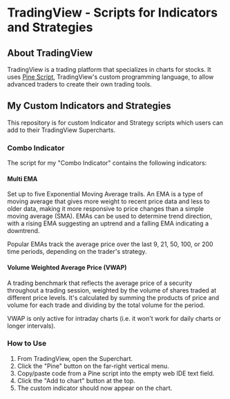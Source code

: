 # TradingView - Scripts for Indicators and Strategies

## About TradingView

TradingView is a trading platform that specializes in charts for stocks.  It uses [Pine Script](https://www.tradingview.com/pine-script-docs/welcome/), TradingView's custom programming language, to allow advanced traders to create their own trading tools.


## My Custom Indicators and Strategies

This repository is for custom Indicator and Strategy scripts which users can add to their TradingView Supercharts.

### Combo Indicator

The script for my "Combo Indicator" contains the following indicators:

#### Multi EMA ####

Set up to five Exponential Moving Average trails.  An EMA is a type of moving average that gives more weight to recent price data and less to older data, making it more responsive to price changes than a simple moving average (SMA).  EMAs can be used to determine trend direction, with a rising EMA suggesting an uptrend and a falling EMA indicating a downtrend.

Popular EMAs track the average price over the last 9, 21, 50, 100, or 200 time periods, depending on the trader's strategy.

#### Volume Weighted Average Price (VWAP) ####

A trading benchmark that reflects the average price of a security throughout a trading session, weighted by the volume of shares traded at different price levels.  It's calculated by summing the products of price and volume for each trade and dividing by the total volume for the period.

VWAP is only active for intraday charts (i.e. it won't work for daily charts or longer intervals).



### How to Use

1. From TradingView, open the Superchart.
2. Click the "Pine" button on the far-right vertical menu.
3. Copy/paste code from a Pine script into the empty web IDE text field.
4. Click the "Add to chart" button at the top.
5. The custom indicator should now appear on the chart.
